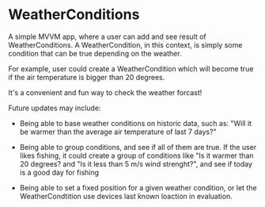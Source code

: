 # WeatherConditions

A simple MVVM app, where a user can add and see result of WeatherConditions.
A WeatherCondition, in this context, is simply some condition that can be true depending on the weather.

For example, user could create a WeatherCondition which will become true if the air temperature is bigger than 20 degrees.

It's a convenient and fun way to check the weather forcast!

Future updates may include:

- Being able to base weather conditions on historic data, such as: "Will it be warmer than the average air temperature of last 7 days?"

- Being able to group conditions, and see if all of them are true. If the user likes fishing, it could create a group of conditions like "Is it warmer than 20 degrees? and "Is it less than 5 m/s wind strenght?", and see if today is a good day for fishing
- Being able to set a fixed position for a given weather condition, or let the WeatherCondtition use devices last known loaction in evaluation.
